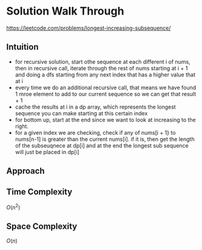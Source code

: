 # Solution Walk Through
https://leetcode.com/problems/longest-increasing-subsequence/

## Intuition
- for recursive solution, start othe sequence at each different i of nums, then in recursive call, iterate through the rest of nums starting at i + 1 and doing a dfs starting from any next index that has a higher value that at i
- every time we do an additional recursive call, that means we have found 1 mroe element to add to our current sequence so we can get that result + 1
- cache the results at i in a dp array, which represents the longest sequence you can make starting at this certain index
- for bottom up, start at the end since we want to look at increasing to the right.
- for a given index we are checking, check if any of nums[i + 1} to nums[n-1] is greater than the current nums[i]. if it is, then get the length of the subseuqnece at dp[i] and at the end the longest sub sequence will just be placed in dp[i]

## Approach


## Time Complexity
$O(n^2)$

## Space Complexity
$O(n)$



